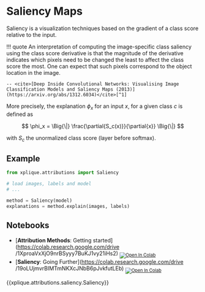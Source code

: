 # Saliency Maps

Saliency is a visualization techniques based on the gradient of a class score relative to the
input.

!!! quote
    An interpretation of computing the image-specific class saliency using the class score derivative
    is that the magnitude of the derivative indicates which pixels need to be changed the least
    to affect the class score the most. One can expect that such pixels correspond to the object location
    in the image.

    -- <cite>[Deep Inside Convolutional Networks: Visualising Image Classification Models and Saliency Maps (2013)](https://arxiv.org/abs/1312.6034)</cite>[^1]

More precisely, the explanation $\phi_x$ for an input $x$, for a given class $c$ is defined as

$$ \phi_x = \Big{\|} \frac{\partial{S_c(x)}}{\partial{x}} \Big{\|} $$

with $S_c$ the unormalized class score (layer before softmax).

## Example

```python
from xplique.attributions import Saliency

# load images, labels and model
# ...

method = Saliency(model)
explanations = method.explain(images, labels)
```

## Notebooks

- [**Attribution Methods**: Getting started](https://colab.research.google.com/drive
/1XproaVxXjO9nrBSyyy7BuKJ1vy21iHs2) <sub> [![Open In Colab](https://colab.research.google.com/assets/colab-badge.svg)](https://colab.research.google.com/drive/1XproaVxXjO9nrBSyyy7BuKJ1vy21iHs2) </sub>
- [**Saliency**: Going Further](https://colab.research.google.com/drive
/19oLUjmvrBIMTmNKXcJNbB6pJvkfutLEb) <sub> [![Open In Colab](https://colab.research.google.com/assets/colab-badge.svg)](https://colab.research.google.com/drive/19oLUjmvrBIMTmNKXcJNbB6pJvkfutLEb) </sub>


{{xplique.attributions.saliency.Saliency}}

[^1]:[Deep Inside Convolutional Networks: Visualising Image Classification Models and Saliency Maps](https://arxiv.org/abs/1312.6034)
